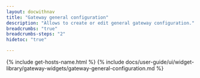 ```yaml
---
layout: docwithnav
title: "Gateway general configuration"
description: "Allows to create or edit general gateway configuration."
breadcrumbs: "true"
breadcrumbs-steps: "2"
hidetoc: "true"

---
```

{% include get-hosts-name.html %}
{% include docs/user-guide/ui/widget-library/gateway-widgets/gateway-general-configuration.md %}
